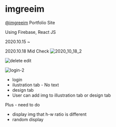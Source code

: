 # imgreeim
 [@imgreeim](https://www.instagram.com/imgreeim/) Portfolio Site
 
 Using Firebase, React JS
 
 2020.10.15 ~

2020.10.18 Mid Check
![2020_10_18_2](https://user-images.githubusercontent.com/66366941/96470923-c02d6a80-1269-11eb-8a3a-74e441552a77.JPG)

![delete edit](https://user-images.githubusercontent.com/66366941/96470933-c0c60100-1269-11eb-9696-bcda129cda26.JPG)

![login-2](https://user-images.githubusercontent.com/66366941/96470964-c9b6d280-1269-11eb-9709-dc2b76ec27f6.JPG)

- login
- ilustration tab - No text
- design tab
- User can add img to illustration tab or design tab

Plus - need to do

- display img that h-w ratio is different
- random display

